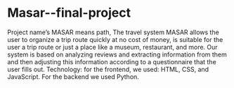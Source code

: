 # Masar--final-project
Project name’s MASAR means path, The travel system MASAR allows the user to organize a trip route quickly at no cost of money, is suitable for the user a trip route or just a place like a museum, restaurant, and more.
Our system is based on analyzing reviews and extracting information from them and then adjusting this information according to a questionnaire that the user fills out.
Technology: for the frontend, we used: HTML, CSS, and JavaScript. For the backend we used Python.


